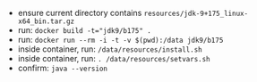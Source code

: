 
* ensure current directory contains `resources/jdk-9+175_linux-x64_bin.tar.gz`
* run: `docker build -t="jdk9/b175" .` 
* run: `docker run --rm -i -t -v $(pwd):/data jdk9/b175`
* inside container, run: `/data/resources/install.sh`
* inside container, run: `. /data/resources/setvars.sh`
* confirm: `java --version`

